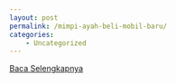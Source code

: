 ```yaml
---
layout: post
permalink: /mimpi-ayah-beli-mobil-baru/
categories:
    - Uncategorized
---
```


[Baca Selengkapnya](/05)